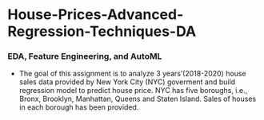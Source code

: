 # House-Prices-Advanced-Regression-Techniques-DA

 ### EDA, Feature Engineering, and AutoML
  - The goal of this assignment is to analyze 3 years’(2018-2020) house sales data provided by New York City (NYC) goverment and build regression model to predict house price. NYC has five boroughs, i.e., Bronx, Brooklyn, Manhattan, Queens and Staten Island. Sales of houses in each borough has been provided.
